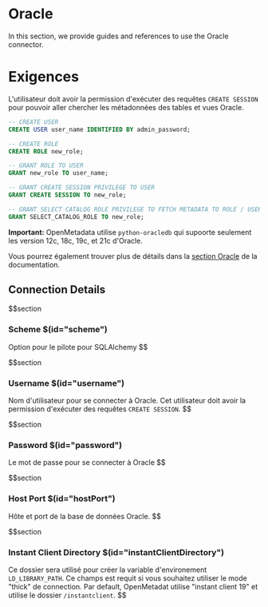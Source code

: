 # Oracle

In this section, we provide guides and references to use the Oracle connector.

# Exigences
L'utilisateur doit avoir la permission d'exécuter des requêtes `CREATE SESSION` pour pouvoir aller chercher les métadonnées des tables et vues Oracle.

```sql
-- CREATE USER
CREATE USER user_name IDENTIFIED BY admin_password;

-- CREATE ROLE
CREATE ROLE new_role;

-- GRANT ROLE TO USER
GRANT new_role TO user_name;

-- GRANT CREATE SESSION PRIVILEGE TO USER
GRANT CREATE SESSION TO new_role;

-- GRANT SELECT CATALOG ROLE PRIVILEGE TO FETCH METADATA TO ROLE / USER
GRANT SELECT_CATALOG_ROLE TO new_role;
```

**Important:** OpenMetadata utilise `python-oracledb` qui supoorte seulement les version 12c, 18c, 19c, et 21c d'Oracle.

Vous pourrez également trouver plus de détails dans la [section Oracle](https://docs.open-metadata.org/connectors/database/oracle) de la documentation.

## Connection Details

$$section
### Scheme $(id="scheme")

Option pour le pilote pour SQLAlchemy
$$

$$section
### Username $(id="username")

Nom d'utilisateur pour se connecter à Oracle. Cet utilisateur doit avoir la permission d'exécuter des requêtes `CREATE SESSION`.
$$

$$section
### Password $(id="password")

Le mot de passe pour se connecter à Oracle
$$

$$section
### Host Port $(id="hostPort")

Hôte et port de la base de données Oracle.
$$

$$section
### Instant Client Directory $(id="instantClientDirectory")

Ce dossier sera utilisé pour créer la variable d'environement `LD_LIBRARY_PATH`. Ce champs est requit si vous souhaitez utiliser le mode "thick" de connection. Par default, OpenMetadat utilise "instant client 19" et utilise le dossier `/instantclient`.
$$
